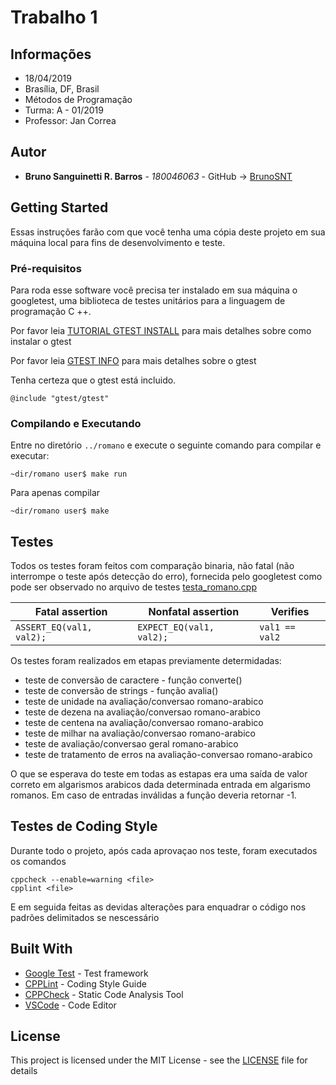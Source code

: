 # Trabalho 1

## Informações

* 18/04/2019
* Brasília, DF, Brasil
* Métodos de Programação
* Turma: A - 01/2019
* Professor: Jan Correa

## Autor

* **Bruno Sanguinetti R. Barros** - *180046063* - GitHub -> [BrunoSNT](https://github.com/BrunoSNT)

## Getting Started

Essas instruções farão com que você tenha uma cópia deste projeto em sua máquina local para fins de desenvolvimento e teste.

### Pré-requisitos

Para roda esse software você precisa ter instalado em sua máquina o googletest, uma biblioteca de testes unitários para a linguagem de programação C ++.

Por favor leia [TUTORIAL GTEST INSTALL](https://github.com/google/googletest/blob/master/googletest/README.md) para mais detalhes sobre como instalar o gtest

Por favor leia [GTEST INFO](https://github.com/google/googletest/blob/master/googletest/docs/primer.md) para mais detalhes sobre o gtest

Tenha certeza que o gtest está incluido.
```
@include "gtest/gtest"
```

### Compilando e Executando


Entre no diretório ```../romano``` e execute o seguinte comando para compilar e executar:
```
~dir/romano user$ make run
```

Para apenas compilar

```
~dir/romano user$ make
```

## Testes

Todos os testes foram feitos com comparação binaria, não fatal (não interrompe o teste após detecção do erro), fornecida pelo googletest como pode ser observado no arquivo de testes [testa_romano.cpp](https://github.com/BrunoSNT/mp-trabalho1-180046063/blob/master/testa_romano.cpp)

Fatal assertion          | Nonfatal assertion       | Verifies
------------------------ | ------------------------ | --------------
`ASSERT_EQ(val1, val2);` | `EXPECT_EQ(val1, val2);` | `val1 == val2`

Os testes foram realizados em etapas previamente determidadas:

* teste de conversão de caractere - função converte()
* teste de conversão de strings - função avalia()
* teste de unidade na avaliação/conversao romano-arabico
* teste de dezena na avaliação/conversao romano-arabico
* teste de centena na avaliação/conversao romano-arabico
* teste de milhar na avaliação/conversao romano-arabico
* teste de avaliação/conversao geral romano-arabico
* teste de tratamento de erros na avaliação-conversao romano-arabico

O que se esperava do teste em todas as estapas era uma saída de valor correto em algarismos arabicos dada determinada entrada em algarismo romanos. Em caso de entradas inválidas a função deveria retornar -1.

## Testes de Coding Style

Durante todo o projeto, após cada aprovaçao nos teste, foram executados os comandos
```
cppcheck --enable=warning <file>
cpplint <file>
```
E em seguida feitas as devidas alterações para enquadrar o código nos padrões delimitados se nescessário

## Built With

* [Google Test](https://github.com/google/googletest) - Test framework
* [CPPLint](https://github.com/cpplint/cpplint) - Coding Style Guide
* [CPPCheck](cppcheck.sourceforge.net) - Static Code Analysis Tool
* [VSCode](https://code.visualstudio.com) - Code Editor

## License

This project is licensed under the MIT License - see the [LICENSE](https://opensource.org/licenses/MIT) file for details

